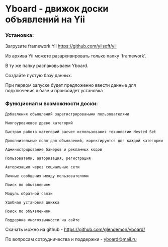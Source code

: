 # Yboard - движок доски объявлений на Yii

### Установка:

Загрузите framework Yii https://github.com/yiisoft/yii

Из архива Yii можете разархивировать только папку 'framework'.

В ту же папку распаковываем Yboard.

Создайте пустую базу данных. 

При первом запуске будет предложенно ввести данные для подключения к базе и произойдет установка

### Функционал и возможности доски:

    Добавления объявлений зарегистрироваными пользователями

    Многоуровневое древо категорий

    Быстрая работа категорий засчет использования технологии Nested Set

    Дополнительные поля для обьявлений, коректируются для каждой категории

    Администрирование банеров и рекламных кодов

    Пользователи, авторизация, регистрация

    Авторизация через социальные сети

    Личные сообщения между пользователями

    Поиск по обьявлениям

    Модуль обратной связи

    Удобная установка движка

    Поиск по объявлениям

    Поддержка многоязычности на сайте
    
    
Скачать можно на github - https://github.com/glendemon/yboard/

По вопросам сотрудничества и поддержки - yboard@mail.ru
